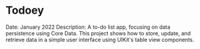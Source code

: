 # Todoey
Date: January 2022
Description:
A to-do list app, focusing on data persistence using Core Data. This project shows how to store, update, and retrieve data in a simple user interface using UIKit's table view components.
